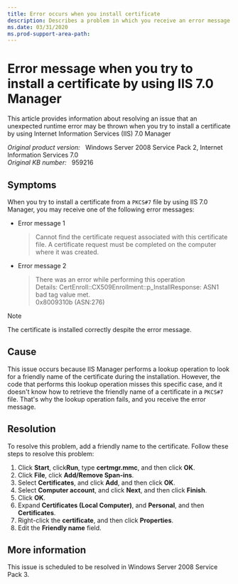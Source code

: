 ```yaml
---
title: Error occurs when you install certificate
description: Describes a problem in which you receive an error message when you try to install a certificate by using IIS Manager.
ms.date: 03/31/2020
ms.prod-support-area-path: 
---
```

# Error message when you try to install a certificate by using IIS 7.0 Manager

This article provides information about resolving an issue that an unexpected runtime error may be thrown when you try to install a certificate by using Internet Information Services (IIS) 7.0 Manager

_Original product version:_ &nbsp; Windows Server 2008 Service Pack 2, Internet Information Services 7.0  
_Original KB number:_ &nbsp; 959216

## Symptoms

When you try to install a certificate from a `PKCS#7` file by using IIS 7.0 Manager, you may receive one of the following error messages:

- Error message 1

    > Cannot find the certificate request associated with this certificate file. A certificate request must be completed on the computer where it was created.

- Error message 2

    > There was an error while performing this operation  
    > Details: CertEnroll::CX509Enrollment::p_InstallResponse: ASN1 bad tag value met.  
    > 0x8009310b (ASN:276)

> [!NOTE]
> The certificate is installed correctly despite the error message.

## Cause

This issue occurs because IIS Manager performs a lookup operation to look for a friendly name of the certificate during the installation. However, the code that performs this lookup operation misses this specific case, and it doesn't know how to retrieve the friendly name of a certificate in a `PKCS#7` file. That's why the lookup operation fails, and you receive the error message.

## Resolution

To resolve this problem, add a friendly name to the certificate. Follow these steps to resolve this problem:

1. Click **Start**, click**Run**, type **certmgr.mmc**, and then click **OK**.
2. Click **File**, click **Add/Remove Span-ins**.
3. Select **Certificates**, and click **Add**, and then click **OK**.
4. Select **Computer account**, and click **Next**, and then click **Finish**.
5. Click **OK**.
6. Expand **Certificates (Local Computer)**, and **Personal**, and then **Certificates**.
7. Right-click the **certificate**, and then click **Properties**.
8. Edit the **Friendly name** field.

## More information

This issue is scheduled to be resolved in Windows Server 2008 Service Pack 3.
